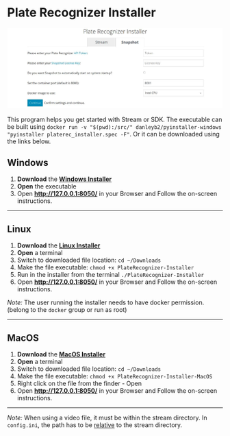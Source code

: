# Plate Recognizer Installer

<p align="center">
  <img src="../assets/installer-screenshot.jpg">
</p>

This program helps you get started with Stream or SDK. The executable can be built using `docker run -v "$(pwd):/src/" danleyb2/pyinstaller-windows "pyinstaller platerec_installer.spec -F"`. Or it can be downloaded using the links below.

## Windows
1. **Download** the **[Windows Installer](https://app.platerecognizer.com/static/installer/PlateRecognizer-Installer.exe)**
2. **Open** the executable
3. Open **http://127.0.0.1:8050/** in your Browser and Follow the on-screen instructions.

---
## Linux
1. **Download** the **[Linux Installer](https://app.platerecognizer.com/static/installer/PlateRecognizer-Installer)**
2. **Open** a terminal
3. Switch to downloaded file location: `cd ~/Downloads`
4. Make the file executable: `chmod +x PlateRecognizer-Installer`
5. Run in the installer from the terminal `./PlateRecognizer-Installer`
6. Open **http://127.0.0.1:8050/** in your Browser and Follow the on-screen instructions.

*Note:*
The user running the installer needs to have docker permission. (belong to the `docker` group or run as root)

---
## MacOS
1. **Download** the **[MacOS Installer](https://app.platerecognizer.com/static/installer/PlateRecognizer-Installer-MacOS)**
2. **Open** a terminal
3. Switch to downloaded file location: `cd ~/Downloads`
4. Make the file executable: `chmod +x PlateRecognizer-Installer-MacOS`
5. Right click on the file from the finder - Open
6. Open **http://127.0.0.1:8050/** in your Browser and Follow the on-screen instructions.
---

*Note:*
When using a video file, it must be within the stream directory. In `config.ini`, the path has to be [relative](https://docs.google.com/document/d/1vLwyx4gQvv3gF_kQUvB5sLHoY0IlxV5b3gYUqR2wN1U/edit#heading=h.u40inl8klrvj) to the stream directory. 

